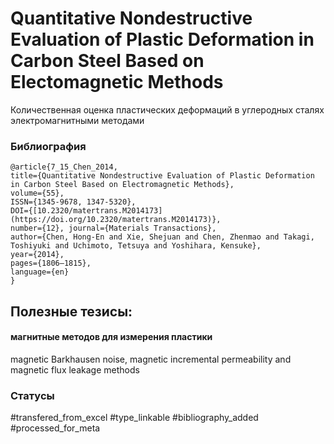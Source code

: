 # Quantitative Nondestructive Evaluation of Plastic Deformation in Carbon Steel Based on Electomagnetic Methods

Количественная оценка пластических деформаций в углеродных сталях электромагнитными методами

### Библиография
```
@article{7_15_Chen_2014,
title={Quantitative Nondestructive Evaluation of Plastic Deformation in Carbon Steel Based on Electromagnetic Methods},
volume={55},
ISSN={1345-9678, 1347-5320},
DOI={[10.2320/matertrans.M2014173](https://doi.org/10.2320/matertrans.M2014173)},
number={12}, journal={Materials Transactions},
author={Chen, Hong-En and Xie, Shejuan and Chen, Zhenmao and Takagi, Toshiyuki and Uchimoto, Tetsuya and Yoshihara, Kensuke},
year={2014},
pages={1806–1815},
language={en}
}
```

## Полезные тезисы:

#### магнитные методов для измерения пластики
magnetic Barkhausen noise, magnetic incremental permeability
and magnetic flux leakage methods

### Статусы
#transfered_from_excel 
#type_linkable 
#bibliography_added
#processed_for_meta
